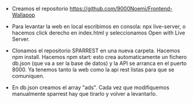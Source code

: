 - Creamos el repositorio https://github.com/9000Noemi/Frontend-Wallapop

- Para levantar la web en local escribimos en consola: npx live-server, o hacemos click derecho en index.html y seleccionamos Open with Live Server.

- Clonamos el repositorio SPARREST en una nueva carpeta. Hacemos npm install. Hacemos npm start: esto crea automaticamente un fichero db.json (que va a ser la base de datos) y la API se arranca en el puerto 8000. Ya tenemos tanto la web como la api rest listas para que se comuniquen.

- En db.json creamos el array "ads". Cada vez que modifiquemos manualmente sparrest hay que tirarlo y volver a levantarlo.


